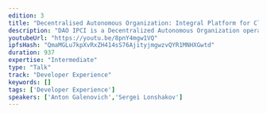 ```yaml
---
edition: 3
title: "Decentralised Autonomous Organization: Integral Platform for Climate Initiatives"
description: "DAO IPCI is a Decentralized Autonomous Organization operating, sustaining and developing the Integral Platform for Climate Initiatives, smart contracts and blockchain technology-based independent ecosystem designed for carbon market instruments, including carbon compliance units’, carbon-offset credits, other environmental mitigations credits, environmental assets, rights and liabilities registration, accounting and transaction data."
youtubeUrl: "https://youtu.be/8pnY4mgw1VQ"
ipfsHash: "QmaMGLu7kpXvRxZH414sS76AjityjmgwzvQYR1MNHXGwtd"
duration: 937
expertise: "Intermediate"
type: "Talk"
track: "Developer Experience"
keywords: []
tags: ['Developer Experience']
speakers: ['Anton Galenovich','Sergei Lonshakov']
---
```

